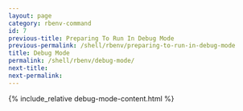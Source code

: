 ```yaml
---
layout: page
category: rbenv-command
id: 7
previous-title: Preparing To Run In Debug Mode
previous-permalink: /shell/rbenv/preparing-to-run-in-debug-mode
title: Debug Mode
permalink: /shell/rbenv/debug-mode/
next-title: 
next-permalink: 
---
```


{% include_relative debug-mode-content.html %}